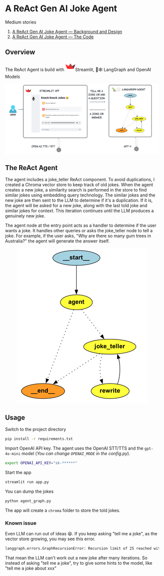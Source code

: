 # A ReAct Gen AI Joke Agent
Medium stories
1. [A ReAct Gen AI Joke Agent — Background and Design](https://medium.com/@yuxiaojian/a-react-gen-ai-joke-agent-background-and-design-b46618ba8c5c)
2. [A ReAct Gen AI Joke Agent — The Code](https://medium.com/@yuxiaojian/a-react-gen-ai-joke-agent-the-code-fc48a27db16a)

## Overview
The ReAct Agent is build with ![Streamlit](images/streamlit.png)Streamlit, 🦜🕸️ LangGraph and OpenAI Models

<p align="center">
  <img src="images/app.png">
</p>

## The ReAct Agent

The agent includes a joke_teller ReAct component. To avoid duplications, I created a Chroma vector store to keep track of old jokes. When the agent creates a new joke, a similarity search is performed in the store to find similar jokes using embedding query technology. The similar jokes and the new joke are then sent to the LLM to determine if it's a duplication. If it is, the agent will be asked for a new joke, along with the last told joke and similar jokes for context. This iteration continues until the LLM produces a genuinely new joke.

The agent node at the entry point acts as a handler to determine if the user wants a joke. It handles other queries or asks the joke_teller node to tell a joke. For example, if the user asks, "Why are there so many gum trees in Australia?" the agent will generate the answer itself.

<p align="center">
  <img src="images/agent.png">
</p>


## Usage
Switch to the project directory
```bash
pip install -r requirements.txt
```

Import OpenAI API key. The agent uses the OpenAI STT/TTS and the `gpt-4o-mini` model (*You can change `OPENAI_MODE` in the config.py*). 
```bash 
export OPENAI_API_KEY="sk-******"
```
Start the app
```bash 
streamlit run app.py
```
You can dump the jokes 
```bash
python agent_graph.py
```

The app will create a `chroma` folder to store the told jokes. 

### Known issue
Even LLM can run out of ideas :satisfied:. If you keep asking "tell me a joke", as the vector store growing, you may see this error. 
```bash
langgraph.errors.GraphRecursionError: Recursion limit of 25 reached without hitting a stop condition. You can increase the limit by setting the `recursion_limit` config key.
```
That mean the LLM can't work out a new joke after many iterations. So instead of asking "tell me a joke", try to give some hints to the model, like "tell me a joke about xxx"